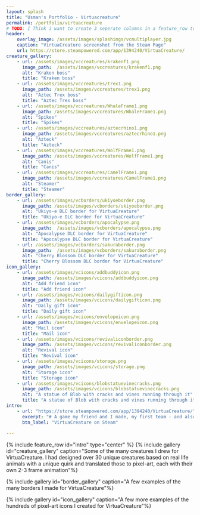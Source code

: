 ```yaml
---
layout: splash
title: "Usman's Portfolio - Virtuacreature"
permalink: /portfolio/virtuacreature
# TODO: I Think i want to create 3 seperate columns in a feature_row to showcase 3 parts, my programming exp, my personal projects, and vc
header: 
    overlay_image: /assets/images/splashimgs/vcmultiplayer.jpg
    caption: "VirtuaCreature screenshot from the Steam Page"
    url: https://store.steampowered.com/app/1394240/VirtuaCreature/
creature_gallery:
    - url: /assets/images/vccreatures/krakenf1.png
      image_path:  /assets/images/vccreatures/krakenf1.png
      alt: "Kraken boss"
      title: "Kraken boss"
    - url: /assets/images/vccreatures/trex1.png
      image_path: /assets/images/vccreatures/trex1.png
      alt: "Aztec Trex boss"
      title: "Aztec Trex boss"
    - url: /assets/images/vccreatures/WhaleFrame1.png
      image_path: /assets/images/vccreatures/WhaleFrame1.png
      alt: "Spikes" 
      title: "Spikes"
    - url: /assets/images/vccreatures/aztecrhino1.png
      image_path: /assets/images/vccreatures/aztecrhino1.png
      alt: "Azteck"
      title: "Azteck"
    - url: /assets/images/vccreatures/WolfFrame1.png
      image_path: /assets/images/vccreatures/WolfFrame1.png
      alt: "Canis"
      title: "Canis"
    - url: /assets/images/vccreatures/CamelFrame1.png
      image_path: /assets/images/vccreatures/CamelFrame1.png
      alt: "Steamer"
      title: "Steamer"
border_gallery:
    - url: /assets/images/vcborders/ukiyoeborder.png
      image_path: /assets/images/vcborders/ukiyoeborder.png
      alt: "Ukiyo-e DLC border for VirtuaCreature"
      title: "Ukiyo-e DLC border for VirtuaCreature"
    - url: /assets/images/vcborders/apocalypse.png
      image_path:  /assets/images/vcborders/apocalypse.png
      alt: "Apocalypse DLC border for VirtuaCreature"
      title: "Apocalypse DLC border for VirtuaCreature"
    - url: /assets/images/vcborders/sakuraborder.png
      image_path:  /assets/images/vcborders/sakuraborder.png
      alt: "Cherry Blossom DLC border for VirtuaCreature"
      title: "Cherry Blossom DLC border for VirtuaCreature"
icon_gallery:
    - url: /assets/images/vcicons/addbuddyicon.png
      image_path: /assets/images/vcicons/addbuddyicon.png
      alt: "Add friend icon"
      title: "Add friend icon"
    - url: /assets/images/vcicons/dailygifticon.png
      image_path: /assets/images/vcicons/dailygifticon.png
      alt: "Daily gift icon"
      title: "Daily gift icon"
    - url: /assets/images/vcicons/envelopeicon.png
      image_path: /assets/images/vcicons/envelopeicon.png
      alt: "Mail icon"
      title: "Mail icon"
    - url: /assets/images/vcicons/revivaliconborder.png
      image_path: /assets/images/vcicons/revivaliconborder.png
      alt: "Revival icon"
      title: "Revival icon"
    - url: /assets/images/vcicons/storage.png
      image_path: /assets/images/vcicons/storage.png
      alt: "Storage icon"
      title: "Storage icon"
    - url: /assets/images/vcicons/blobstatuevinecracks.png
      image_path: /assets/images/vcicons/blobstatuevinecracks.png
      alt: "A statue of Blob with cracks and vines running through it"
      title: "A statue of Blob with cracks and vines running through it"
intro: 
    - url: "https://store.steampowered.com/app/1394240/VirtuaCreature/"
      excerpt: "# A game my friend and I made, my first team - and also the longest project I’ve worked on - starting all the way back in April of 2016 up until we slowed down development in late 2023, with minor updates here and there"
      btn_label: "VirtuaCreature on Steam"
    
---
```

{% include feature_row id="intro" type="center" %}
{% include gallery id="creature_gallery" caption="Some of the many creatures I drew for VirtuaCreature. I had designed over 30 unique creatures based on real life animals with a unique quirk and translated those to pixel-art, each with their own 2-3 frame animation"%}

{% include gallery id="border_gallery" caption="A few examples of the many borders I made for VirtuaCreature"%}

{% include gallery id="icon_gallery" caption="A few more examples of the hundreds of pixel-art icons I created for VirtuaCreature"%}